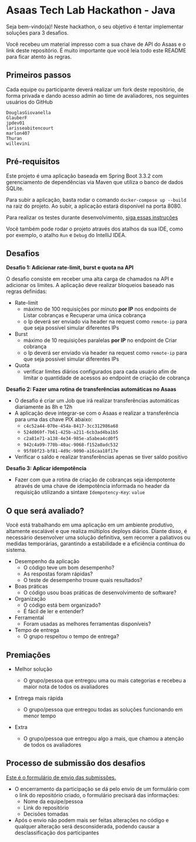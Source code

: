 # Asaas Tech Lab Hackathon - Java

Seja bem-vindo(a)! Neste hackathon, o seu objetivo é tentar implementar soluções para 3 desafios.

Você recebeu um material impresso com a sua chave de API do Asaas e o link deste repositório. É muito importante que você leia todo este README para ficar atento às regras.

## Primeiros passos

Cada equipe ou participante deverá realizar um fork deste repositório, de forma privada e dando acesso admin ao time de avaliadores, nos seguintes usuários do GitHub

```
DouglasGiovanella
GlauberF
jpdev01
larisseabitencourt
marlon407
Thuran
willevini
```

## Pré-requisitos

Este projeto é uma aplicação baseada em Spring Boot 3.3.2 com gerenciamento de dependências via Maven que utiliza o banco de dados SQLite.

Para subir a aplicação, basta rodar o comando ``docker-compose up --build`` na raiz do projeto. Ao subir, a aplicação estará disponível na porta 8080.

Para realizar os testes durante desenvolvimento, [siga essas instruções](./test-instructions.md)

Você também pode rodar o projeto através dos atalhos da sua IDE, como por exemplo, o atalho `Run` e `Debug` do IntelliJ IDEA.

## Desafios

**Desafio 1: Adicionar rate-limit, burst e quota na API**

O desafio consiste em receber uma alta carga de chamados na API e adicionar os limites. A aplicação deve realizar bloqueios baseado nas regras definidas:

- Rate-limit
  - máximo de 100 requisições por minuto **por IP** nos endpoints de Listar cobranças e Recuperar uma única cobrança
  - o Ip deverá ser enviado via header na request como `remote-ip` para que seja possível simular diferentes IPs
- Burst
  - máximo de 10 requisições paralelas **por IP** no endpoint de Criar cobrança
  - o Ip deverá ser enviado via header na request como `remote-ip` para que seja possível simular diferentes IPs
- Quota
  - verificar limites diários configurados para cada usuário afim de limitar o quantidade de acessos ao endpoint de criação de cobrança

**Desafio 2: Fazer uma rotina de transferências automáticas no Asaas**
- O desafio é criar um Job que irá realizar transferências automáticas diariamente às 8h e 12h
- A aplicação deve integrar-se com o Asaas e realizar a transferência para uma das chave PIX abaixo:
  - `c4c52a44-070e-454a-8417-3cc312986a68`
  - `524d069f-7b61-425b-a211-6cb3ad4ba1b5`
  - `c2a81e71-a138-4e34-985e-a5abea4cd0f5`
  - `942c4a99-770b-40ac-9068-f152a0adc532`
  - `95f80f23-bf81-4d9c-9090-a16caa18f17e`
- Verificar o saldo e realizar transferências apenas se tiver saldo positivo

**Desafio 3: Aplicar idempotência**
- Fazer com que a rotina de criação de cobranças seja idempotente através de uma chave de idempotência informada no header da requisição utilizando a sintaxe `Idempotency-Key`: `value`

## O que será avaliado?

Você está trabalhando em uma aplicação em um ambiente produtivo, altamente escalável e que realiza múltiplos deploys diários. Diante disso, é necessário desenvolver uma solução definitiva, sem recorrer a paliativos ou medidas temporárias, garantindo a estabilidade e a eficiência contínua do sistema.

- Desempenho da aplicação
  - O código teve um bom desempenho?
  - As respostas foram rápidas?
  - O teste de desempenho trouxe quais resultados?
- Boas práticas
  - O código usou boas práticas de desenvolvimento de software?
- Organização
  - O código está bem organizado?
  - É fácil de ler e entender?
- Ferramental
  - Foram usadas as melhores ferramentas disponíveis?
- Tempo de entrega
  - O grupo respeitou o tempo de entrega?
 
## Premiações

- Melhor solução
  - O grupo/pessoa que entregou uma ou mais categorias e recebeu a maior nota de todos os avaliadores
  
- Entrega mais rápida
  - O grupo/pessoa que entregou todas as soluções funcionando em menor tempo
  
- Extra
  - O grupo/pessoa que entregou algo a mais, que chamou a atenção de todos os avaliadores

## Processo de submissão dos desafios

[Este é o formulário de envio das submissões.](https://docs.google.com/forms/d/e/1FAIpQLSfefkzby7VuA910I0KtIHiGGjVrj1ePDGkYwJZlitTuKnVOuQ/viewform?usp=sf_link)

- O encerramento da participação se dá pelo envio de um formulário com o link do repositório criado, o formulário precisará das informações:
  - Nome da equipe/pessoa
  - Link do repositório
  - Decisões tomadas
- Após o envio não podem mais ser feitas alterações no código e qualquer alteração será desconsiderada, podendo causar a desclassificação dos participantes
